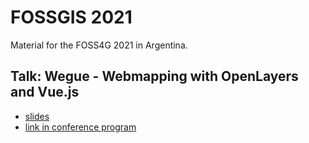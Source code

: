 # FOSSGIS 2021

Material for the FOSS4G 2021 in Argentina.

## Talk: Wegue - Webmapping with OpenLayers and Vue.js

- [slides](https://meggsimum.github.io/foss4g2021/wegue/)
- [link in conference program](https://callforpapers.2021.foss4g.org/foss4g2021/talk/FTFKUM/)   
